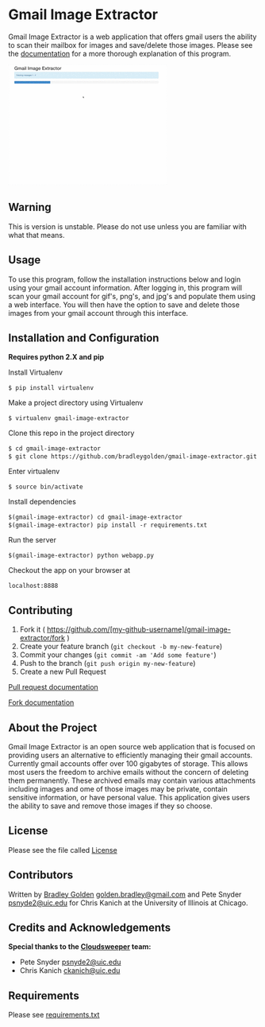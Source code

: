 Gmail Image Extractor
=====================
Gmail Image Extractor is a web application that offers gmail users the ability to scan their mailbox for images and save/delete those images. Please see the [documentation](https://github.com/bradleygolden/gmail-image-extractor/blob/master/DOCUMENTATION.md) for a more thorough explanation of this program.

![Alt Text](https://github.com/bradleygolden/gmail-image-extractor/blob/master/preview.gif?raw=true)

Warning
-------
This is version is unstable.  Please do not use unless you are familiar with what that means.

Usage
-----
To use this program, follow the installation instructions below and login using your gmail account information. After logging in, this program will scan your gmail account for gif's, png's, and jpg's and populate them using a web interface. You will then have the option to save and delete those images from your gmail account through this interface.

Installation and Configuration
------------------------------
**Requires python 2.X and pip**

Install Virtualenv
```
$ pip install virtualenv
```

Make a project directory using Virtualenv
```
$ virtualenv gmail-image-extractor
```

Clone this repo in the project directory
```
$ cd gmail-image-extractor
$ git clone https://github.com/bradleygolden/gmail-image-extractor.git
```

Enter virtualenv
```
$ source bin/activate
```

Install dependencies
```
$(gmail-image-extractor) cd gmail-image-extractor
$(gmail-image-extractor) pip install -r requirements.txt
```

Run the server
```
$(gmail-image-extractor) python webapp.py
```

Checkout the app on your browser at
```
localhost:8888
```

Contributing
------------
1. Fork it ( https://github.com/[my-github-username]/gmail-image-extractor/fork )
2. Create your feature branch (`git checkout -b my-new-feature`)
3. Commit your changes (`git commit -am 'Add some feature'`)
4. Push to the branch (`git push origin my-new-feature`)
5. Create a new Pull Request

[Pull request documentation](http://help.github.com/pull-requests/)

[Fork documentation](http://help.github.com/forking/)

About the Project
-----------------
Gmail Image Extractor is an open source web application that is focused on providing users an alternative to efficiently managing their gmail accounts. Currently gmail accounts offer over 100 gigabytes of storage. This allows most users the freedom to archive emails without the concern of deleting them permanently. These archived emails may contain various attachments including images and ome of those images may be private, contain sensitive information, or have personal value. This application gives users the ability to save and remove those images if they so choose.

License
-------
Please see the file called [License](https://github.com/bradleygolden/gmail-image-extractor/blob/master/LICENSE.txt)

Contributors
------------
Written by [Bradley Golden](https://bradleygolden.github.io) golden.bradley@gmail.com and Pete Snyder psnyde2@uic.edu for Chris Kanich at the University of Illinois at Chicago.

Credits and Acknowledgements
----------------------------
**Special thanks to the [Cloudsweeper](https://cloudsweeper.cs.uic.edu) team:**
* Pete Snyder psnyde2@uic.edu
* Chris Kanich ckanich@uic.edu

Requirements
------------
Please see [requirements.txt](https://github.com/bradleygolden/gmail-image-extractor/blob/master/requirements.txt)
